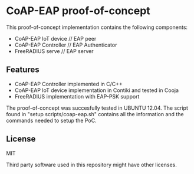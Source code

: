 # CoAP-EAP proof-of-concept


This proof-of-concept implementation contains the following components:


- CoAP-EAP IoT device // EAP peer
- CoAP-EAP Controller // EAP Authenticator 
- FreeRADIUS serve    // EAP server

## Features
- CoAP-EAP Controller implemented in C/C++
- CoAP-EAP IoT device implementation in Contiki and tested in Cooja
- FreeRADIUS implementation with EAP-PSK support

The proof-of-concept was succesfully tested in UBUNTU 12.04. The script found in "setup scripts/coap-eap.sh" contains all the information and the commands needed to setup the PoC.


## License
MIT


Third party software used in this repository might have other licenses.
